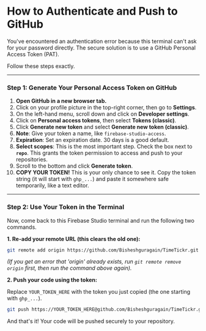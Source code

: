 
# How to Authenticate and Push to GitHub

You've encountered an authentication error because this terminal can't ask for your password directly. The secure solution is to use a GitHub Personal Access Token (PAT).

Follow these steps exactly.

---

### Step 1: Generate Your Personal Access Token on GitHub

1.  **Open GitHub in a new browser tab.**
2.  Click on your profile picture in the top-right corner, then go to **Settings**.
3.  On the left-hand menu, scroll down and click on **Developer settings**.
4.  Click on **Personal access tokens**, then select **Tokens (classic)**.
5.  Click **Generate new token** and select **Generate new token (classic)**.
6.  **Note**: Give your token a name, like `firebase-studio-access`.
7.  **Expiration**: Set an expiration date. 30 days is a good default.
8.  **Select scopes**: This is the most important step. Check the box next to **`repo`**. This grants the token permission to access and push to your repositories.
9.  Scroll to the bottom and click **Generate token**.
10. **COPY YOUR TOKEN!** This is your only chance to see it. Copy the token string (it will start with `ghp_...`) and paste it somewhere safe temporarily, like a text editor.

---

### Step 2: Use Your Token in the Terminal

Now, come back to this Firebase Studio terminal and run the following two commands.

**1. Re-add your remote URL (this clears the old one):**

```bash
git remote add origin https://github.com/Bisheshguragain/TimeTickr.git
```
*(If you get an error that 'origin' already exists, run `git remote remove origin` first, then run the command above again).*

**2. Push your code using the token:**

Replace `YOUR_TOKEN_HERE` with the token you just copied (the one starting with `ghp_...`).

```bash
git push https://YOUR_TOKEN_HERE@github.com/Bisheshguragain/TimeTickr.git
```

And that's it! Your code will be pushed securely to your repository.
